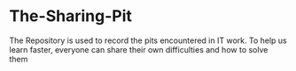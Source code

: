 # The-Sharing-Pit
 The Repository is used to record the pits encountered in IT work. 
 To help us learn faster, everyone can share their own difficulties and how to solve them
